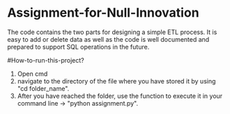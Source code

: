 # Assignment-for-Null-Innovation
The code contains the two parts for designing a simple ETL process. It is easy to add or delete data as well as the code is well documented and prepared to support SQL operations in the future.

#How-to-run-this-project?
1) Open cmd
2) navigate to the directory of the file where you have stored it by using "cd folder_name".
3) After you have reached the folder, use the function to execute it in your command line -> "python assignment.py".
